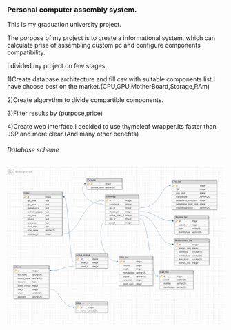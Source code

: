 ### Personal computer assembly system.
This is my graduation university project.<br>

The porpose of my project is to create a informational system, which can calculate prise of assembling custom pc and configure components compatibility.<br>

I divided my project on few stages.<br>

1)Create database architecture and fill csv with suitable components list.I have choose best on the market.(CPU,GPU,MotherBoard,Storage,RAm)
<br>

2)Create algorythm to divide compartible components.<br>

3)Filter results by (purpose,price)<br>

4)Create web interface.I decided to use thymeleaf wrapper.Its faster than JSP and more clear.(And many other benefits)<br>
###### Database scheme 
<img src="https://github.com/Javac-g/Computer_Build_System/blob/master/new.png">


